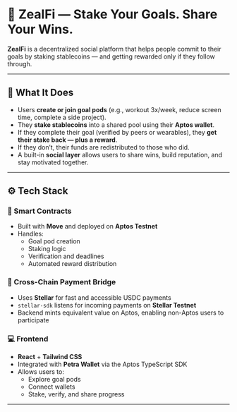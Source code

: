 # 🎯 ZealFi — Stake Your Goals. Share Your Wins.

**ZealFi** is a decentralized social platform that helps people commit to their goals by staking stablecoins — and getting rewarded only if they follow through.

---

## 🚀 What It Does

- Users **create or join goal pods** (e.g., workout 3x/week, reduce screen time, complete a side project).
- They **stake stablecoins** into a shared pool using their **Aptos wallet**.
- If they complete their goal (verified by peers or wearables), they **get their stake back — plus a reward**.
- If they don’t, their funds are redistributed to those who did.
- A built-in **social layer** allows users to share wins, build reputation, and stay motivated together.

---

## ⚙️ Tech Stack

### 🧠 Smart Contracts
- Built with **Move** and deployed on **Aptos Testnet**
- Handles:
  - Goal pod creation
  - Staking logic
  - Verification and deadlines
  - Automated reward distribution

### 🌉 Cross-Chain Payment Bridge
- Uses **Stellar** for fast and accessible USDC payments
- `stellar-sdk` listens for incoming payments on **Stellar Testnet**
- Backend mints equivalent value on Aptos, enabling non-Aptos users to participate

### 💻 Frontend
- **React** + **Tailwind CSS**
- Integrated with **Petra Wallet** via the Aptos TypeScript SDK
- Allows users to:
  - Explore goal pods
  - Connect wallets
  - Stake, verify, and share progress

---
